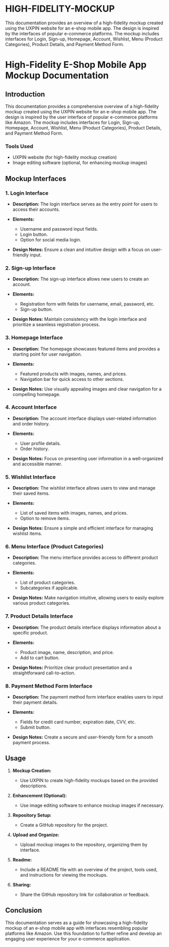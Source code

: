 # HIGH-FIDELITY-MOCKUP
This documentation provides an overview of a high-fidelity mockup created using the UXPIN website for an e-shop mobile app. The design is inspired by the interfaces of popular e-commerce platforms. The mockup includes interfaces for Login, Sign-up, Homepage, Account, Wishlist, Menu (Product Categories), Product Details, and Payment Method Form.


# High-Fidelity E-Shop Mobile App Mockup Documentation

## Introduction

This documentation provides a comprehensive overview of a high-fidelity mockup created using the UXPIN website for an e-shop mobile app. The design is inspired by the user interface of popular e-commerce platforms like Amazon. The mockup includes interfaces for Login, Sign-up, Homepage, Account, Wishlist, Menu (Product Categories), Product Details, and Payment Method Form.

### Tools Used

- UXPIN website (for high-fidelity mockup creation)
- Image editing software (optional, for enhancing mockup images)

## Mockup Interfaces

### 1. Login Interface

- **Description:** The login interface serves as the entry point for users to access their accounts.
  
- **Elements:**
  - Username and password input fields.
  - Login button.
  - Option for social media login.

- **Design Notes:** Ensure a clean and intuitive design with a focus on user-friendly input.

### 2. Sign-up Interface

- **Description:** The sign-up interface allows new users to create an account.
  
- **Elements:**
  - Registration form with fields for username, email, password, etc.
  - Sign-up button.

- **Design Notes:** Maintain consistency with the login interface and prioritize a seamless registration process.

### 3. Homepage Interface

- **Description:** The homepage showcases featured items and provides a starting point for user navigation.
  
- **Elements:**
  - Featured products with images, names, and prices.
  - Navigation bar for quick access to other sections.

- **Design Notes:** Use visually appealing images and clear navigation for a compelling homepage.

### 4. Account Interface

- **Description:** The account interface displays user-related information and order history.
  
- **Elements:**
  - User profile details.
  - Order history.

- **Design Notes:** Focus on presenting user information in a well-organized and accessible manner.

### 5. Wishlist Interface

- **Description:** The wishlist interface allows users to view and manage their saved items.
  
- **Elements:**
  - List of saved items with images, names, and prices.
  - Option to remove items.

- **Design Notes:** Ensure a simple and efficient interface for managing wishlist items.

### 6. Menu Interface (Product Categories)

- **Description:** The menu interface provides access to different product categories.
  
- **Elements:**
  - List of product categories.
  - Subcategories if applicable.

- **Design Notes:** Make navigation intuitive, allowing users to easily explore various product categories.

### 7. Product Details Interface

- **Description:** The product details interface displays information about a specific product.
  
- **Elements:**
  - Product image, name, description, and price.
  - Add to cart button.

- **Design Notes:** Prioritize clear product presentation and a straightforward call-to-action.

### 8. Payment Method Form Interface

- **Description:** The payment method form interface enables users to input their payment details.
  
- **Elements:**
  - Fields for credit card number, expiration date, CVV, etc.
  - Submit button.

- **Design Notes:** Create a secure and user-friendly form for a smooth payment process.

## Usage

1. **Mockup Creation:**
   - Use UXPIN to create high-fidelity mockups based on the provided descriptions.

2. **Enhancement (Optional):**
   - Use image editing software to enhance mockup images if necessary.

3. **Repository Setup:**
   - Create a GitHub repository for the project.

4. **Upload and Organize:**
   - Upload mockup images to the repository, organizing them by interface.

5. **Readme:**
   - Include a README file with an overview of the project, tools used, and instructions for viewing the mockups.

6. **Sharing:**
   - Share the GitHub repository link for collaboration or feedback.

## Conclusion

This documentation serves as a guide for showcasing a high-fidelity mockup of an e-shop mobile app with interfaces resembling popular platforms like Amazon. Use this foundation to further refine and develop an engaging user experience for your e-commerce application.
